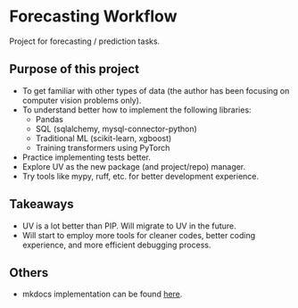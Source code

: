 # Forecasting Workflow

Project for forecasting / prediction tasks.

## Purpose of this project

- To get familiar with other types of data (the author has been focusing on computer vision problems only).
- To understand better how to implement the following libraries:
    - Pandas
    - SQL (sqlalchemy, mysql-connector-python)
    - Traditional ML (scikit-learn, xgboost)
    - Training transformers using PyTorch
- Practice implementing tests better.
- Explore UV as the new package (and project/repo) manager.
- Try tools like mypy, ruff, etc. for better development experience.

## Takeaways

- UV is a lot better than PIP. Will migrate to UV in the future.
- Will start to employ more tools for cleaner codes, better coding experience, and more efficient debugging process.

## Others

- mkdocs implementation can be found [here](https://github.com/willtwr/info-search-summarize-workflow/tree/main).